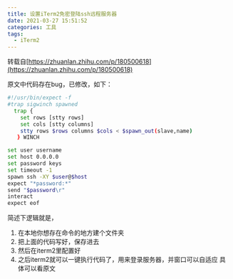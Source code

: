 ```yaml
---
title: 设置iTerm2免密登陆ssh远程服务器
date: 2021-03-27 15:51:52
categories: 工具
tags:
  - iTerm2
---
```

转载自[https://zhuanlan.zhihu.com/p/180500618](https://zhuanlan.zhihu.com/p/180500618)

原文中代码存在bug，已修改，如下：
```sh
#!/usr/bin/expect -f
#trap sigwinch spawned
  trap {
    set rows [stty rows]
    set cols [stty columns]
    stty rows $rows columns $cols < $spawn_out(slave,name)
   } WINCH

set user username
set host 0.0.0.0
set password keys
set timeout -1
spawn ssh -XY $user@$host
expect "*password:*"
send "$password\r"
interact
expect eof
```

简述下逻辑就是，
1. 在本地你想存在命令的地方建个文件夹
2. 把上面的代码写好，保存进去
3. 然后在iterm2里配置好
4. 之后iterm2就可以一键执行代码了，用来登录服务器，并窗口可以自适应
具体可以看原文